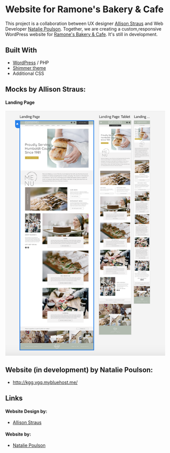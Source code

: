 # Website for Ramone's Bakery & Cafe
This project is a collaboration between UX designer [Allison Straus](https://www.allisonstraus.com/) and Web Developer [Natalie Poulson](https://github.com/natalie-poulson). Together, we are creating a custom,responsive WordPress website for [Ramone's Bakery & Cafe](https://www.facebook.com/ramonesbakeryandcafe). It's still in development. 

## Built With
* [WordPress](https://wordpress.org/) / PHP 
* [Shimmer theme](https://support.almondandwhite.com/theme-documentation/shimmer-theme/)
* Additional CSS 


## Mocks by Allison Straus:
#### Landing Page
<img src="./mocks/landingPage.png">

## Website (in development) by Natalie Poulson:
* http://kgg.vgq.mybluehost.me/

## Links
#### Website Design by: 
* [Allison Straus](https://www.allisonstraus.com/)
#### Website by:
* [Natalie Poulson](https://github.com/natalie-poulson)

